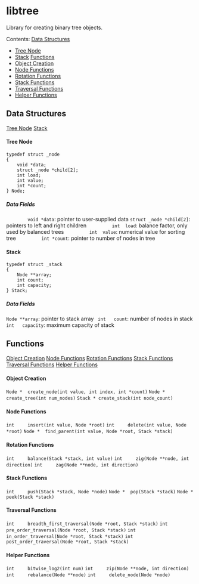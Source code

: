 # libtree
Library for creating binary tree objects.

Contents:
[Data Structures](#data-structures)
* [Tree Node](#tree_node)
* [Stack](#stack)
[Functions](#functions)
* [Object Creation](#object-creation)
* [Node Functions](#node-functions)
* [Rotation Functions](#rotation-functions)
* [Stack Functions](#stack-functions)
* [Traversal Functions](#traversal-functions)
* [Helper Functions](#helper-functions)

## Data Structures
[Tree Node](#tree_node)
[Stack](#stack)

#### Tree Node
```
typedef struct _node
{
	void *data;
	struct _node *child[2];
	int load;
	int value;
	int *count;
} Node;
```
##### Data Fields
`        void *data`:		pointer to user-supplied data
`struct _node *child[2]`:	pointers to left and right children
`         int  load`:		balance factor, only used by balanced trees
`         int  value`:		numerical value for sorting tree
`         int *count`:		pointer to number of nodes in tree

#### Stack
```
typedef struct _stack
{
	Node **array;
	int count;
	int capacity;
} Stack;
```
##### Data Fields
`Node **array`:		pointer to stack array
` int   count`:		number of nodes in stack
` int   capacity`:	maximum capacity of stack

## Functions
[Object Creation](#object-creation)
[Node Functions](#node-functions)
[Rotation Functions](#rotation-functions)
[Stack Functions](#stack-functions)
[Traversal Functions](#traversal-functions)
[Helper Functions](#helper-functions)

#### Object Creation
`Node *  create_node(int value, int index, int *count)`
`Node *  create_tree(int num_nodes)`
`Stack * create_stack(int node_count)`
#### Node Functions
`int     insert(int value, Node *root)`
`int     delete(int value, Node *root)`
`Node *  find_parent(int value, Node *root, Stack *stack)`
#### Rotation Functions
`int     balance(Stack *stack, int value)`
`int     zig(Node **node, int direction)`
`int     zag(Node **node, int direction)`
#### Stack Functions
`int     push(Stack *stack, Node *node)`
`Node *  pop(Stack *stack)`
`Node *  peek(Stack *stack)`
#### Traversal Functions
`int     breadth_first_traversal(Node *root, Stack *stack)`
`int     pre_order_traversal(Node *root, Stack *stack)`
`int     in_order_traversal(Node *root, Stack *stack)`
`int     post_order_traversal(Node *root, Stack *stack)`
#### Helper Functions
`int     bitwise_log2(int num)`
`int     zip(Node **node, int direction)`
`int     rebalance(Node **node)`
`int     delete_node(Node *node)`
